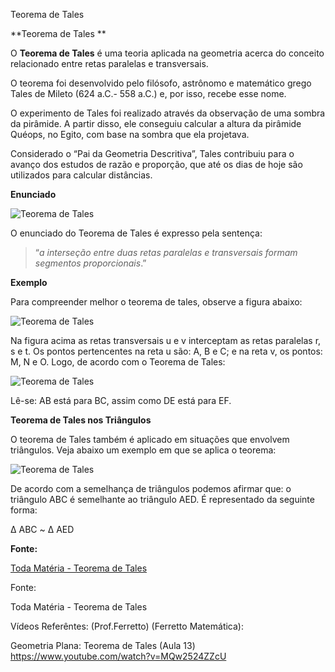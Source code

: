 Teorema de Tales

**Teorema de Tales
**

O **Teorema de Tales** é uma teoria aplicada na geometria acerca do conceito relacionado entre retas paralelas e transversais.

O teorema foi desenvolvido pelo filósofo, astrônomo e matemático grego Tales de Mileto (624 a.C.- 558 a.C.) e, por isso, recebe esse nome.

O experimento de Tales foi realizado através da observação de uma sombra da pirâmide. A partir disso, ele conseguiu calcular a altura da pirâmide Quéops, no Egito, com base na sombra que ela projetava.

Considerado o “Pai da Geometria Descritiva”, Tales contribuiu para o avanço dos estudos de razão e proporção, que até os dias de hoje são utilizados para calcular distâncias.

**Enunciado**

![Teorema de Tales](https://static.planejativo.com/uploads/novas/989b28dd3e885bae704a5bfaef8dc840.jpg)

O enunciado do Teorema de Tales é expresso pela sentença:

> “*a interseção entre duas retas paralelas e transversais formam segmentos proporcionais*.”

**Exemplo**

Para compreender melhor o teorema de tales, observe a figura abaixo:

![Teorema de Tales](https://static.planejativo.com/uploads/novas/16ac2674084b5890bae31bfe6b7d0ecd.jpg)

Na figura acima as retas transversais u e v interceptam as retas paralelas r, s e t. Os pontos pertencentes na reta u são: A, B e C; e na reta v, os pontos: M, N e O. Logo, de acordo com o Teorema de Tales:

![Teorema de Tales](https://static.planejativo.com/uploads/novas/6e83fab3d0ca7257386de228061101f4.jpg)

Lê-se: AB está para BC, assim como DE está para EF.

**Teorema de Tales nos Triângulos**

O teorema de Tales também é aplicado em situações que envolvem triângulos. Veja abaixo um exemplo em que se aplica o teorema:

![Teorema de Tales](https://static.planejativo.com/uploads/novas/51d78545461e724585bbe34f471f0b85.jpg)

De acordo com a semelhança de triângulos podemos afirmar que: o triângulo ABC é semelhante ao triângulo AED. É representado da seguinte forma:

Δ ABC ~ Δ AED

**Fonte:**

[Toda Matéria - Teorema de Tales](https://www.todamateria.com.br/teorema-de-tales/)

Fonte:

Toda Matéria - Teorema de Tales

Vídeos Referêntes:
(Prof.Ferretto) (Ferretto Matemática):

Geometria Plana: Teorema de Tales (Aula 13)
https://www.youtube.com/watch?v=MQw2524ZZcU

